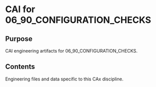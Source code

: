 # CAI for 06_90_CONFIGURATION_CHECKS

## Purpose
CAI engineering artifacts for 06_90_CONFIGURATION_CHECKS.

## Contents
Engineering files and data specific to this CAx discipline.
